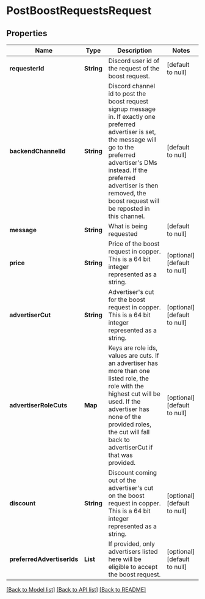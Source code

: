 # PostBoostRequestsRequest
## Properties

Name | Type | Description | Notes
------------ | ------------- | ------------- | -------------
**requesterId** | **String** | Discord user id of the request of the boost request. | [default to null]
**backendChannelId** | **String** | Discord channel id to post the boost request signup message in. If exactly one preferred advertiser is set, the message will go to the preferred advertiser&#39;s DMs instead. If the preferred advertiser is then removed, the boost request will be reposted in this channel. | [default to null]
**message** | **String** | What is being requested | [default to null]
**price** | **String** | Price of the boost request in copper. This is a 64 bit integer represented as a string. | [optional] [default to null]
**advertiserCut** | **String** | Advertiser&#39;s cut for the boost request in copper. This is a 64 bit integer represented as a string. | [optional] [default to null]
**advertiserRoleCuts** | **Map** | Keys are role ids, values are cuts. If an advertiser has more than one listed role, the role with the highest cut will be used. If the advertiser has none of the provided roles, the cut will fall back to advertiserCut if that was provided. | [optional] [default to null]
**discount** | **String** | Discount coming out of the advertiser&#39;s cut on the boost request in copper. This is a 64 bit integer represented as a string. | [optional] [default to null]
**preferredAdvertiserIds** | **List** | If provided, only advertisers listed here will be eligible to accept the boost request. | [optional] [default to null]

[[Back to Model list]](../README.md#documentation-for-models) [[Back to API list]](../README.md#documentation-for-api-endpoints) [[Back to README]](../README.md)

